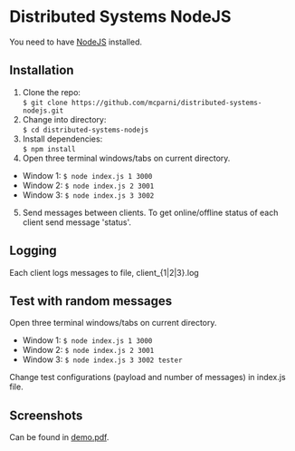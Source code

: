 # Distributed Systems NodeJS

You need to have <a href="https://nodejs.org/en/">NodeJS</a> installed.

## Installation

1. Clone the repo:  
   `$ git clone https://github.com/mcparni/distributed-systems-nodejs.git`
2. Change into directory:  
   `$ cd distributed-systems-nodejs`
3. Install dependencies:  
   `$ npm install`
4. Open three terminal windows/tabs on current directory.

- Window 1: `$ node index.js 1 3000`
- Window 2: `$ node index.js 2 3001`
- Window 3: `$ node index.js 3 3002`

5. Send messages between clients. To get online/offline status of each client send message 'status'.  

## Logging
Each client logs messages to file, client_{1|2|3}.log  

## Test with random messages

Open three terminal windows/tabs on current directory.

- Window 1: `$ node index.js 1 3000`
- Window 2: `$ node index.js 2 3001`
- Window 3: `$ node index.js 3 3002 tester`

Change test configurations (payload and number of messages) in index.js file.

## Screenshots
Can be found in <a href="https://github.com/mcparni/distributed-systems-nodejs/blob/master/demo.pdf">demo.pdf</a>.
